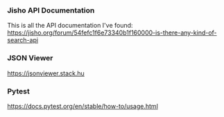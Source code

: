 ### Jisho API Documentation

This is all the API documentation I've found: https://jisho.org/forum/54fefc1f6e73340b1f160000-is-there-any-kind-of-search-api

### JSON Viewer

https://jsonviewer.stack.hu

### Pytest

https://docs.pytest.org/en/stable/how-to/usage.html